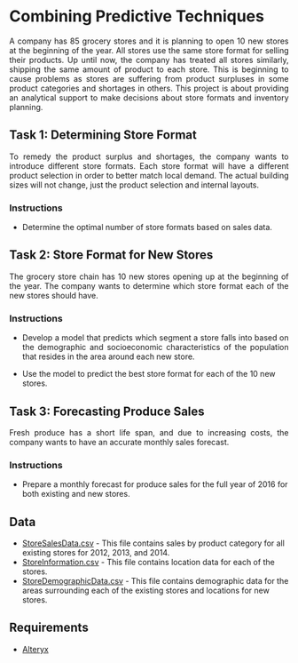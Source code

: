 # Combining Predictive Techniques
<p align=justify>
A company has 85 grocery stores and it is planning to open 10 new stores at the beginning of the year. 
All stores use the same store format for selling their products. Up until now, the company has treated all stores similarly, 
shipping the same amount of product to each store. This is beginning to cause problems as stores are suffering from product 
surpluses in some product categories and shortages in others. This project is about providing an analytical support to make 
decisions about store formats and inventory planning.
</p>

## Task 1: Determining Store Format
<p align=justify>
To remedy the product surplus and shortages, the company wants to introduce different store formats. 
Each store format will have a different product selection in order to better match local demand. 
The actual building sizes will not change, just the product selection and internal layouts.
</p>

### Instructions
- Determine the optimal number of store formats based on sales data.

## Task 2: Store Format for New Stores

<p align=justify>
The grocery store chain has 10 new stores opening up at the beginning of the year. 
The company wants to determine which store format each of the new stores should have. 
 </p>
 
### Instructions
- <p align=justify> Develop a model that predicts which segment a store falls into based on the demographic and socioeconomic characteristics of the population that resides in the area around each new store.</p> 
- Use the model to predict the best store format for each of the 10 new stores.

## Task 3: Forecasting Produce Sales
<p align=justify>
Fresh produce has a short life span, and due to increasing costs, the company wants to have an accurate monthly sales forecast.
</p>

### Instructions
- Prepare a monthly forecast for produce sales for the full year of 2016 for both existing and new stores. 

## Data
- [StoreSalesData.csv](https://github.com/RoumaissaaMadoui/Predictive-Analytics-for-Business-Nanodegree-Projects/blob/main/Project%206%20-%20Combining%20Predictive%20Techniques/Data/storesalesdata.csv) - This file contains sales by product category for all existing stores for 2012, 2013, and 2014.
- [StoreInformation.csv](https://github.com/RoumaissaaMadoui/Predictive-Analytics-for-Business-Nanodegree-Projects/blob/main/Project%206%20-%20Combining%20Predictive%20Techniques/Data/storeinformation.csv) - This file contains location data for each of the stores.
- [StoreDemographicData.csv](https://github.com/RoumaissaaMadoui/Predictive-Analytics-for-Business-Nanodegree-Projects/blob/main/Project%206%20-%20Combining%20Predictive%20Techniques/Data/storedemographicdata.csv) - This file contains demographic data for the areas surrounding each of the existing stores and locations for new stores.


## Requirements
- [Alteryx](https://www.alteryx.com/resources/product-support/download-alteryx)